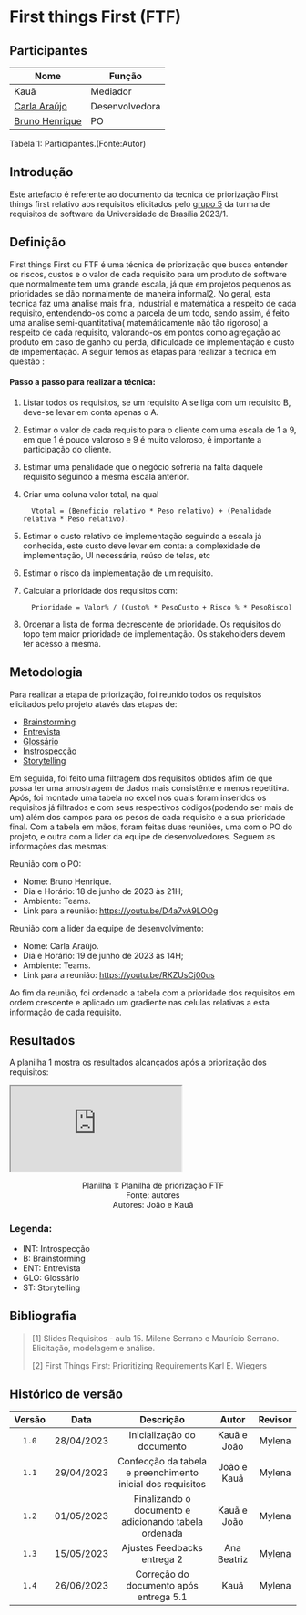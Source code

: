 # First things First (FTF)
## Participantes
|Nome|Função|
|----|------|
|Kauã| Mediador|
|[Carla Araújo](https://github.com/ccarlaa)|Desenvolvedora|
|[Bruno Henrique](https://github.com/bdebatata)|PO|

<p>Tabela 1: Participantes.(Fonte:Autor)</p>

## Introdução
Este artefacto é referente ao documento da tecnica de priorização First things first relativo aos requisitos elicitados pelo [grupo 5](https://github.com/Requisitos-de-Software/2023.1-Simplenote) da turma de requisitos de software da Universidade de Brasília 2023/1.

## Definição

First things First ou FTF é uma técnica de priorização que busca entender os riscos, custos e o valor de cada requisito para um produto de software que normalmente tem uma grande escala, já que em projetos pequenos as prioridades se dão normalmente de maneira informal[2](#ancora2). No geral, esta tecnica faz uma analise mais fria, industrial e matemática a respeito de cada requisito, entendendo-os como a parcela de um todo, sendo assim, é feito uma analise semi-quantitativa( matemáticamente não tão rigoroso) a respeito de cada requisito, valorando-os em pontos como agregação ao produto em caso de ganho ou perda, dificuldade de implementação e custo de impementação. A seguir temos as etapas para realizar a técnica em questão :

#### Passo a passo para realizar a técnica:

1. Listar todos os requisitos, se um requisito A se liga com um requisito B, deve-se levar em conta apenas o A.
2. Estimar o valor de cada requisito para o cliente com uma escala de 1 a 9, em que 1 é pouco valoroso e 9 é muito valoroso, é importante a participação do cliente.
3. Estimar uma penalidade que o negócio sofreria na falta daquele requisito seguindo a mesma escala anterior.
4. Criar uma coluna valor total, na qual

         Vtotal = (Beneficio relativo * Peso relativo) + (Penalidade relativa * Peso relativo).
   
5. Estimar o custo relativo de implementação seguindo a escala já conhecida, este custo deve levar em conta: a complexidade de implementação, UI necessária, reúso de telas, etc
6. Estimar o risco da implementação de um requisito.
7. Calcular a prioridade dos requisitos com:
   
         Prioridade = Valor% / (Custo% * PesoCusto + Risco % * PesoRisco)
   
8. Ordenar a lista de forma decrescente de prioridade. Os requisitos do topo tem maior prioridade de implementação. Os stakeholders devem ter acesso a mesma.

## Metodologia

Para realizar a etapa de priorização, foi reunido todos os requisitos elicitados pelo projeto atavés das etapas de:

- [Brainstorming](https://requisitos-de-software.github.io/2023.1-Simplenote/elicitacao/brainstorming/)
- [Entrevista](https://requisitos-de-software.github.io/2023.1-Simplenote/elicitacao/entrevista/)
- [Glossário](https://requisitos-de-software.github.io/2023.1-Simplenote/elicitacao/glossario/)
- [Instrospecção](https://requisitos-de-software.github.io/2023.1-Simplenote/elicitacao/Introspec%C3%A7%C3%A3o/)
- [Storytelling](https://requisitos-de-software.github.io/2023.1-Simplenote/elicitacao/storytelling/)

Em seguida, foi feito uma filtragem dos requisitos obtidos afim de que possa ter uma amostragem de dados mais consistênte e menos repetitiva. Após, foi montado uma tabela no excel nos quais foram inseridos os requisitos já filtrados e com seus respectivos códigos(podendo ser mais de um) além dos campos para os pesos de cada requisito e a sua prioridade final. Com a tabela em mãos, foram feitas duas reuniões, uma com o PO do projeto, e outra com a lider da equipe de desenvolvedores. Seguem as informações das mesmas:

Reunião com o PO:
- Nome: Bruno Henrique.
- Dia e Horário: 18 de junho de 2023 às 21H;
- Ambiente: Teams.
- Link para a reunião: https://youtu.be/D4a7vA9LOOg

Reunião com a lider da equipe de desenvolvimento:
- Nome: Carla Araújo.
- Dia e Horário: 19 de junho de 2023 às 14H;
- Ambiente: Teams.
- Link para a reunião: https://youtu.be/RKZUsCj00us

Ao fim da reunião, foi ordenado a tabela com a prioridade dos requisitos em ordem crescente e aplicado um gradiente nas celulas relativas a esta informação de cada requisito.

## Resultados

A planilha 1 mostra os resultados alcançados após a priorização dos requisitos: </br>

<iframe src="https://docs.google.com/spreadsheets/d/e/2PACX-1vSmDdYYUuEdBZfqWU2-2GBiffaU2Fhas8h2KMDUmtkTYc6B99i9V0BVxO0w4nTVIxdlap1tYpi52Y-_/pubhtml?gid=1831982803&amp;single=true&amp;widget=true&amp;headers=false"></iframe>

<p align="center"> Planilha 1: Planilha de priorização FTF <br> Fonte: autores <br> Autores: João e Kauã </p>

### Legenda:
- INT: Introspecção
- B: Brainstorming
- ENT: Entrevista
- GLO: Glossário
- ST: Storytelling

## Bibliografia

> [1] Slides Requisitos - aula 15. Milene Serrano e Maurício Serrano. Elicitação, modelagem e análise.</br>
>
> [2] First Things First: Prioritizing Requirements Karl E. Wiegers

## Histórico de versão

| Versão |    Data    |                         Descrição                          |    Autor    | Revisor |
| :----: | :--------: | :--------------------------------------------------------: | :---------: | :-----: |
|  `1.0` | 28/04/2023 |                 Inicialização do documento                 | Kauã e João | Mylena  |
|  `1.1` | 29/04/2023 | Confecção da tabela e preenchimento inicial dos requisitos | João e Kauã | Mylena  |
|  `1.2` | 01/05/2023 |   Finalizando o documento e adicionando tabela ordenada    | Kauã e João | Mylena  |
|  `1.3` | 15/05/2023 |                Ajustes Feedbacks entrega 2                 | Ana Beatriz | Mylena  |
|  `1.4` | 26/06/2023 |       Correção do documento após entrega 5.1               | Kauã        | Mylena  |

